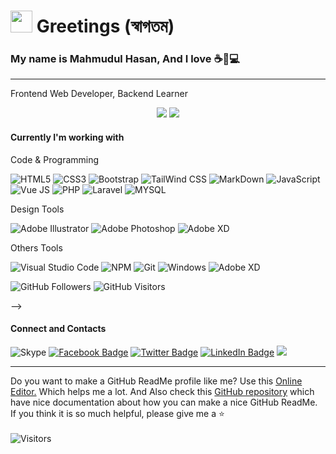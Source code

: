 <h1><img src="https://media.giphy.com/media/hvRJCLFzcasrR4ia7z/giphy.gif" width="35"/> Greetings (স্বাগতম)</h1>
<h3>My name is Mahmudul Hasan, And I love ☕🏸💻 </h3>

<hr>

<p>Frontend Web Developer, Backend Learner</p>

<p align="center">
  <!-- My GitHub Summary -->
  <img src="https://github-readme-stats.vercel.app/api?username=mhasanmeet&show_icons=true&theme=default" />
  <!-- My Most used language -->
  <img src="https://github-readme-stats.vercel.app/api/top-langs/?username=mhasanmeet&layout=compact&theme=default" />
</p>

<h4>Currently I'm working with</h4>

<p>Code & Programming</p>

![HTML5](https://img.shields.io/badge/-HTML5-DD4B25?style=plastic&logo=html5&logoColor=white)
![CSS3](https://img.shields.io/badge/-CSS3-146EB0?style=plastic&logo=css3&logoColor=white)
![Bootstrap](https://img.shields.io/badge/-Bootstrap-8613F6?style=plastic&logo=bootstrap&logoColor=white)
![TailWind CSS](https://img.shields.io/badge/-Tailwind_CSS-36B7F0?style=plastic&logo=tailwindcss&logoColor=white)
![MarkDown](https://img.shields.io/badge/-Markdown-black?style=plastic&logo=markdown&logoColor=white)
![JavaScript](https://img.shields.io/badge/javascript-%23323330.svg?style=plastic&logo=javascript&logoColor=%23F7DF1E)
![Vue JS](https://img.shields.io/badge/-Vue_JS-3FB27F?style=plastic&logo=vue.js&logoColor=white)
![PHP](https://img.shields.io/badge/-PHP-7377AD?style=plastic&logo=php&logoColor=white)
![Laravel](https://img.shields.io/badge/-Laravel-E8111E?style=plastic&logo=laravel&logoColor=white)
![MYSQL](https://img.shields.io/badge/-MySQL-DE8A00?style=plastic&logo=mysql&logoColor=white)

<p>Design Tools</p>

![Adobe Illustrator](https://img.shields.io/badge/-Adobe_Illustrator-310000?style=plastic&logo=adobeillustrator&logoColor=F79500)
![Adobe Photoshop](https://img.shields.io/badge/-Adobe_Photoshop-001D34?style=plastic&logo=adobephotoshop&logoColor=2FA3F7)
![Adobe XD](https://img.shields.io/badge/-Adobe_XD-450135?style=plastic&logo=adobexd&logoColor=F75EEE)

<p>Others Tools</p>

![Visual Studio Code](https://img.shields.io/badge/Visual%20Studio%20Code-0078d7.svg?style=plastic&logo=visual-studio-code&logoColor=white)
![NPM](https://img.shields.io/badge/NPM-%23000000.svg?style=plastic&logo=npm&logoColor=white)
![Git](https://img.shields.io/badge/git-%23F05033.svg?style=plastic&logo=git&logoColor=white)
![Windows](https://img.shields.io/badge/Windows-0078D6?style=plastic&logo=windows&logoColor=white)
![Adobe XD](https://img.shields.io/badge/-Google_Chrome-1A9B5E?style=plastic&logo=googlechrome&logoColor=F7CD03)


<!-- <h4>My GitHub activity</h4>
<p>
  <!-- GitHub Followers -->
  <img alt="GitHub Followers" src="https://img.shields.io/github/followers/mhasanmeet?color=%23fff&label=GitHub%20Followers&logo=GitHub&style=plastic" />
  <!-- GitHub Visitors -->
  <img alt="GitHub Visitors" src="https://visitor-badge.glitch.me/badge?page_id=mhasanmeet.visitor-badge" />
</p> -->

<h4>Connect and Contacts</h4>

![Skype](https://img.shields.io/badge/live:.cid.5b00ed6f72d53db6-%2300AFF0.svg?style=flat-square&logo=Skype&logoColor=white)
[![Facebook Badge](https://img.shields.io/badge/-mhasanmeet-blue?style=flat-square&logo=Facebook&logoColor=white&link=https://www.facebook.com/mhasanmeet/)](https://www.facebook.com/mhasanmeet)
[![Twitter Badge](https://img.shields.io/twitter/follow/mhasanmeet?style=flat-square&logo=Twitter&logoColor=white&link=https://www.twitter.com/mhasanmeet/)](https://www.twitter.com/mhasanmeet)
[![LinkedIn Badge](https://img.shields.io/badge/-mhasanmeet-blue?style=flat-square&logo=LinkedIn&logoColor=white&link=https://www.linkedin.com/in/mhasanmeet/)](https://www.linkedin.com/in/mhasanmeet)
[![](https://img.shields.io/website?color=0968A6&style=flat-square&up_message=mhasan.one&url=https%3A%2F%2Fwww.mhasan.one)](https://mhasan.one)

<hr>

<p>Do you want to make a GitHub ReadMe profile like me? Use this <a href="https://jbt.github.io/markdown-editor/">Online Editor.</a> Which helps me a lot. And Also check this <a href="https://github.com/abhisheknaiidu/awesome-github-profile-readme#tools">GitHub  repository</a> which have nice documentation about how you can make a nice GitHub ReadMe. If you think it is so much helpful, please give me a ⭐
<br>
<br>
<img alt="Visitors" src="https://profile-counter.glitch.me/{mhasanmeet}/count.svg" />
